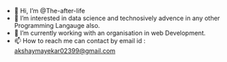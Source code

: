 - 👋 Hi, I’m @The-after-life
- 👀 I’m interested in data science and technosively advence in any other Programming Langauge also.
- 🌱 I’m currently working with an organisation in web Development. 
- 📫 How to reach me can contact by email id : akshaymayekar02399@gmail.com

<!---
The-after-life/The-after-life is a ✨ special ✨ repository because its `README.md` (this file) appears on your GitHub profile.
You can click the Preview link to take a look at your changes.
--->
